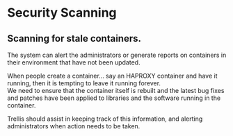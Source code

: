 # Security Scanning

## Scanning for stale containers.

The system can alert the administrators or generate reports on containers in their environment that have not been updated.

When people create a container... say an HAPROXY container and have it running, then it is tempting to leave it running forever.  
We need to ensure that the container itself is rebuilt and the latest bug fixes and patches have been applied to libraries and the software running in the container.

Trellis should assist in keeping track of this information, and alerting administrators when action needs to be taken.

